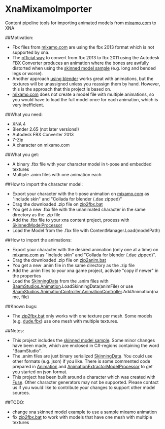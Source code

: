XnaMixamoImporter
==========

Content pipeline tools for importing animated models from [mixamo.com](https://www.mixamo.com) to XNA

##Motivation:
- Fbx files from [mixamo.com](https://www.mixamo.com) are using the fbx 2013 format which is not supported by xna.
- The [official way](https://www.mixamo.com/faq/) to convert from fbx 2013 to fbx 2011 using the Autodesk FBX Converter produces an animation where the bones are awfully distorted when using the [skinned model sample](http://xbox.create.msdn.com/en-US/education/catalog/sample/skinned_model) (e.g. long and bended legs or worse).
- Another approach [using blender](http://community.mixamo.com/mixamo/topics/distorted_injured_walk_model_in_xna_4_0) works great with animations, but the textures will be unassigned unless you reassign them by hand. However, this is the approach that this project is based on.
- [mixamo.com](https://www.mixamo.com) does not create a model file with multiple animations, so you would have to load the full model once for each animation, which is very inefficient.

##What you need:
- XNA 4
- Blender 2.65 (not later versions!)
- Autodesk FBX Converter 2013
- 7-Zip
- A character on mixamo.com

##What you get:
- A binary .fbx file with your character model in t-pose and embedded textures
- Multiple .anim files with one animation each

##How to import the character model:

- Export your character with the t-pose animation on [mixamo.com](https://www.mixamo.com) as "include skin" and "Collada for blender (.dae zipped)"
- Drag the downloaded .zip file on [zip2fbx.bat](Scripts/zip2fbx.bat)
- You get a new .fbx file with the unanimated character in the same directory as the .zip file
- Add the .fbx file to your xna content project, process with [SkinnedModelProcessor](SkinningSample/SkinnedModelPipeline/SkinnedModelProcessor.cs)
- Load the Model from the .fbx file with ContentManager.Load<Model>(modelPath)

##How to import the animations:
- Export your character with the desired animation (only one at a time) on [mixamo.com](https://www.mixamo.com) as "include skin" and "Collada for blender (.dae zipped)".
- Drag the downloaded .zip file on [zip2anim.bat](Scripts/zip2anim.bat)
- You get a new .anim file in the same directory as the .zip file
- Add the .anim files to your xna game project, activate "copy if newer" in the properties
- Load the [SkinningData](SkinningSample/SkinnedModel/SkinningData.cs) from the .anim files with [BaamStudios.Animation](BaamStudios.AnimationController/Animation.cs).LoadSkinningData(animFile) or use [BaamStudios.AnimationController.AnimationController](BaamStudios.AnimationController/AnimationController.cs).AddAnimation(name, file)

##Known bugs:
- The [zip2fbx.bat](Scripts/zip2fbx.bat) only works with one texture per mesh. Some models (e.g. [dude.fbx](SkinningSample/SkinningSample/Content/dude.fbx)) use one mesh with multiple textures.

##Notes:
- This project includes the [skinned model sample](http://xbox.create.msdn.com/en-US/education/catalog/sample/skinned_model). Some minor changes have been made, which are enclosed in C#-regions containing the word "BaamStudio".
- The .anim files are just binary serialized [SkinningData](SkinningSample/SkinnedModel/SkinningData.cs). You could use other formats (e.g. json) if you like. There is some commented code prepared in [Animation](BaamStudios.AnimationController/Animation.cs) and [AnimationExtractorModelProcessor](BaamStudios.AnimationExtractorPipeline/AnimationExtractorModelProcessor.cs) to get you started on json format.
- This project has been built around a character which was created with [Fuse](https://www.mixamo.com/fuse). Other character generators may not be supported. Please contact us if you would like to contribute your changes to support other model sources.

##TODO: 
- change xna skinned model example to use a sample mixamo animation
- fix [zip2fbx.bat](Scripts/zip2fbx.bat) to work with models that have one mesh with multiple textures
